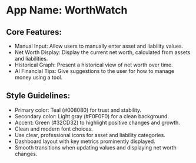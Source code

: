 # **App Name**: WorthWatch

## Core Features:

- Manual Input: Allow users to manually enter asset and liability values.
- Net Worth Display: Display the current net worth, calculated from assets and liabilities.
- Historical Graph: Present a historical view of net worth over time.
- AI Financial Tips: Give suggestions to the user for how to manage money using a tool.

## Style Guidelines:

- Primary color: Teal (#008080) for trust and stability.
- Secondary color: Light gray (#F0F0F0) for a clean background.
- Accent: Green (#32CD32) to highlight positive changes and growth.
- Clean and modern font choices.
- Use clear, professional icons for asset and liability categories.
- Dashboard layout with key metrics prominently displayed.
- Smooth transitions when updating values and displaying net worth changes.